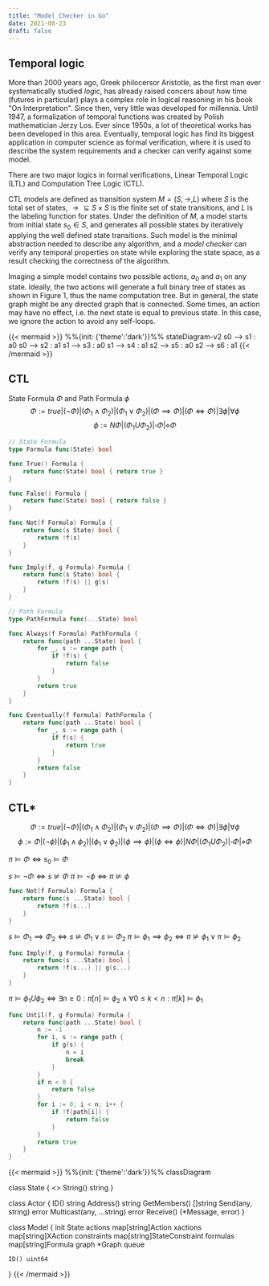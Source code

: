 ```yaml
---
title: "Model Checker in Go"
date: 2021-08-23
draft: false
---
```


## Temporal logic

More than 2000 years ago, Greek philocersor Aristotle, as the first man ever systematically studied _logic_, has already raised concers about how time (futures in particular) plays a complex role in logical reasoning in his book "On Interpretation". Since then, very little was developed for millennia. Until 1947, a formalization of temporal functions was created by Polish mathematician Jerzy Los. Ever since 1950s, a lot of theoretical works has been developed in this area. Eventually, temporal logic has find its biggest application in computer science as formal verification, where it is used to describe the system requirements and a checker can verify against some model.

There are two major logics in formal verifications, Linear Temporal Logic (LTL) and Computation Tree Logic (CTL).

CTL models are defined as transition system $M = (S, \to, L)$ where $S$ is the total set of states, $\to \subseteq S \times S$ is the finite set of state transitions, and $L$ is the labeling function for states. Under the definition of $M$, a model starts from initial state $s_0 \in S$, and generates all possible states by iteratively applying the well defined state transitions. Such model is the minimal abstraction needed to describe any algorithm, and a _model checker_ can verify any temporal properties on state while exploring the state space, as a result checking the correctness of the algorithm.

Imaging a simple model contains two possible actions, $a_0$ and $a_1$ on any state. Ideally, the two actions will generate a full binary tree of states as shown in Figure 1, thus the name computation tree. But in general, the state graph might be any directed graph that is connected. Some times, an action may have no effect, i.e. the next state is equal to previous state. In this case, we ignore the action to avoid any self-loops.

{{< mermaid >}}
%%{init: {'theme':'dark'}}%%
stateDiagram-v2
s0 --> s1 : a0
s0 --> s2 : a1
s1 --> s3 : a0
s1 --> s4 : a1
s2 --> s5 : a0
s2 --> s6 : a1
{{< /mermaid >}}

## CTL
State Formula $\Phi$ and Path Formula $\phi$
$$\Phi := true | (\neg \Phi) | (\Phi_1 \land \Phi_2) | (\Phi_1 \lor \Phi_2) | (\Phi \implies \Phi) | (\Phi \iff \Phi) | \exists \phi | \forall \phi$$
$$\phi := N\Phi | (\Phi_1 U \Phi_2) | \square \Phi | \diamond \Phi$$

```go
// State Formula
type Formula func(State) bool

func True() Formula {
    return func(State) bool { return true }
}

func False() Formula {
    return func(State) bool { return false }
}

func Not(f Formula) Formula {
    return func(s State) bool {
        return !f(s)
    }
}

func Imply(f, g Formula) Formula {
    return func(s State) bool {
        return !f(s) || g(s)
    }
}
```

```go
// Path Formula
type PathFormula func(...State) bool

func Always(f Formula) PathFormula {
	return func(path ...State) bool {
		for _, s := range path {
			if !f(s) {
				return false
			}
		}
		return true
	}
}

func Eventually(f Formula) PathFormula {
	return func(path ...State) bool {
		for _, s := range path {
			if f(s) {
				return true
			}
		}
		return false
	}
}
```

## CTL*

$$\Phi := true | (\neg \Phi) | (\Phi_1 \land \Phi_2) | (\Phi_1 \lor \Phi_2) | (\Phi \implies \Phi) | (\Phi \iff \Phi) | \exists \phi | \forall \phi$$
$$\phi := \Phi | (\neg\phi) | (\phi_1 \land \phi_2) | (\phi_1 \lor \phi_2) | (\phi \implies \phi) | (\phi \iff \phi) | N\Phi | (\Phi_1 U \Phi_2) | \square \Phi | \diamond \Phi$$

$\pi \models \Phi \iff s_0 \models \Phi$

$s \models \neg \Phi \iff s \not\models \Phi$
$\pi \models \neg \phi \iff \pi \not\models \phi$

```go
func Not(f Formula) Formula {
    return func(s ...State) bool {
        return !f(s...)
    }
}
```


$s \models \Phi_1 \implies \Phi_2 \iff s \not\models \Phi_1 \lor s \models \Phi_2$
$\pi \models \phi_1 \implies \phi_2 \iff \pi \not\models \phi_1 \lor \pi \models \phi_2$

```go
func Imply(f, g Formula) Formula {
    return func(s ...State) bool {
        return !f(s...) || g(s...)
    }
}
```

$\pi \models \phi_1 U \phi_2 \iff \exists n \geq 0 : \pi[n] \models \phi_2 \land \forall 0 \leq k < n : \pi[k] \models \phi_1$

```go
func Until(f, g Formula) Formula {
    return func(path ...State) bool {
        n := -1
        for i, s := range path {
            if g(s) {
                n = i
                break
            }
        }
        if n < 0 {
            return false
        }
        for i := 0; i < n; i++ {
            if !f(path[i]) {
                return false
            }
        }
        return true
    }
}
```

{{< mermaid >}}
%%{init: {'theme':'dark'}}%%
classDiagram

class State {
    <<interface>>
    String() string
}

class Actor {
    ID() string
    Address() string
    GetMembers() []string
    Send(any, string) error
    Multicast(any, ...string) error
    Receive() (*Message, error)
}

class Model {
    init State
    actions map[string]Action
    xactions map[string]XAction
    constraints map[string]StateConstraint
    formulas map[string]Formula
    graph *Graph
    queue

    ID() uint64
}
{{< /mermaid >}}
